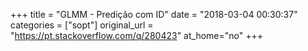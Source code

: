 +++
title = "GLMM - Predição com ID"
date = "2018-03-04 00:30:37"
categories = ["sopt"]
original_url = "https://pt.stackoverflow.com/q/280423"
at_home="no"
+++

